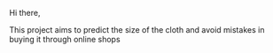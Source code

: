 
Hi there,


This project aims to predict the size of the cloth and avoid mistakes in buying it through online shops
